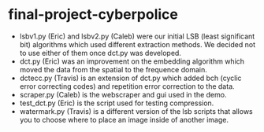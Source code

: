 # final-project-cyberpolice

- lsbv1.py (Eric) and lsbv2.py (Caleb) were our initial LSB (least significant bit) algorithms which used different extraction methods. We decided not to use either of them once dct.py was developed.
- dct.py (Eric) was an improvement on the embedding algorithm which moved the data from the spatial to the frequence domain.
- dctecc.py (Travis) is an extension of dct.py which added bch (cyclic error correcting codes) and repetition error correction to the data.
- scraper.py (Caleb) is the webscraper and gui used in the demo.
- test_dct.py (Eric) is the script used for testing compression.
- watermark.py (Travis) is a different version of the lsb scripts that allows you to choose where to place an image inside of another image.
